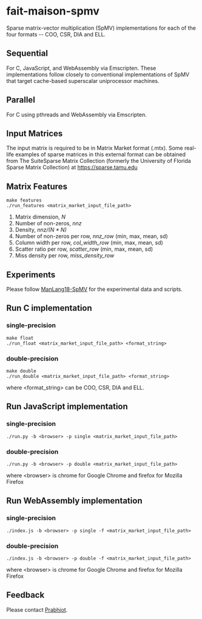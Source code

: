 # fait-maison-spmv
Sparse matrix-vector multiplication (SpMV) implementations for each of the four formats -- COO, CSR, DIA and ELL.

## Sequential 
For C, JavaScript, and WebAssembly via Emscripten. These implementations follow closely to conventional implementations of SpMV that target cache-based superscalar uniprocessor machines.

## Parallel
For C using pthreads and WebAssembly via Emscripten.

## Input Matrices
The input matrix is required to be in Matrix Market format (.mtx). Some real-life examples of sparse matrices in this external format can be obtained from The SuiteSparse Matrix Collection (formerly the University of Florida Sparse Matrix Collection) at https://sparse.tamu.edu

## Matrix Features

    make features
    ./run_features <matrix_market_input_file_path>

1. Matrix dimension, _N_
2. Number of non-zeros, _nnz_ 
3. Density, _nnz/(N * N)_
4. Number of non-zeros per row, *nnz_row* (min, max, mean, sd)
5. Column width per row, *col_width_row* (min, max, mean, sd)
6. Scatter ratio per row, *scatter_row* (min, max, mean, sd)
7. Miss density per row, *miss_density_row*

## Experiments

Please follow [ManLang18-SpMV](https://github.com/Sable/manlang18-spmv) for the experimental data and scripts.

## Run C implementation

  ### single-precision

    make float
    ./run_float <matrix_market_input_file_path> <format_string>
  
  ### double-precision

    make double
    ./run_double <matrix_market_input_file_path> <format_string>
    
where <format_string> can be COO, CSR, DIA and ELL.

## Run JavaScript implementation
  
  ### single-precision
  
    ./run.py -b <browser> -p single <matrix_market_input_file_path>
  
  ### double-precision
  
    ./run.py -b <browser> -p double <matrix_market_input_file_path>
    
where \<browser\> is chrome for Google Chrome and firefox for Mozilla Firefox


## Run WebAssembly implementation

  ### single-precision

    ./index.js -b <browser> -p single -f <matrix_market_input_file_path>

  ### double-precision

    ./index.js -b <browser> -p double -f <matrix_market_input_file_path>

where \<browser\> is chrome for Google Chrome and firefox for Mozilla Firefox


## Feedback

Please contact [Prabhjot](mailto:prabhjot.sandhu@mail.mcgill.ca).
